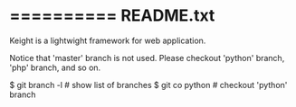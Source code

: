 ==========
README.txt
==========

Keight is a lightwight framework for web application.


Notice that 'master' branch is not used.
Please checkout 'python' branch, 'php' branch, and so on.

   $ git branch -l      # show list of branches
   $ git co python      # checkout 'python' branch

